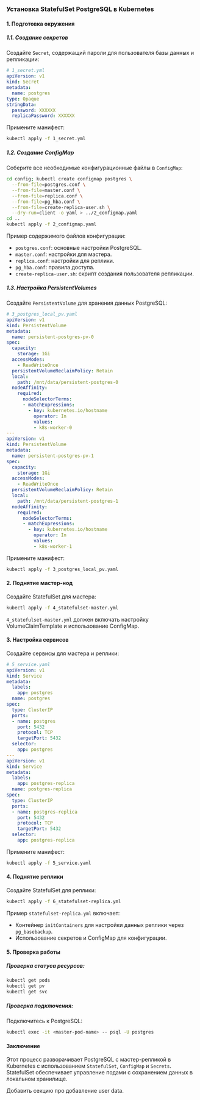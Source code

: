 ### Установка StatefulSet PostgreSQL в Kubernetes

#### 1. Подготовка окружения

##### 1.1. Создание секретов
Создайте `Secret`, содержащий пароли для пользователя базы данных и репликации:

```yaml
# 1_secret.yml
apiVersion: v1
kind: Secret
metadata:
  name: postgres
type: Opaque
stringData:
  password: XXXXXX
  replicaPassword: XXXXXX
```

Примените манифест:
```bash
kubectl apply -f 1_secret.yml
```

##### 1.2. Создание ConfigMap
Соберите все необходимые конфигурационные файлы в `ConfigMap`:
```bash
cd config; kubectl create configmap postgres \
  --from-file=postgres.conf \
  --from-file=master.conf \
  --from-file=replica.conf \
  --from-file=pg_hba.conf \
  --from-file=create-replica-user.sh \
  --dry-run=client -o yaml > ../2_configmap.yaml
cd ..
kubectl apply -f 2_configmap.yaml
```

Пример содержимого файлов конфигурации:
- `postgres.conf`: основные настройки PostgreSQL.
- `master.conf`: настройки для мастера.
- `replica.conf`: настройки для реплики.
- `pg_hba.conf`: правила доступа.
- `create-replica-user.sh`: скрипт создания пользователя репликации.

##### 1.3. Настройка PersistentVolumes
Создайте `PersistentVolume` для хранения данных PostgreSQL:

```yaml
# 3_postgres_local_pv.yaml
apiVersion: v1
kind: PersistentVolume
metadata:
  name: persistent-postgres-pv-0
spec:
  capacity:
    storage: 1Gi
  accessModes:
    - ReadWriteOnce
  persistentVolumeReclaimPolicy: Retain
  local:
    path: /mnt/data/persistent-postgres-0
  nodeAffinity:
    required:
      nodeSelectorTerms:
      - matchExpressions:
        - key: kubernetes.io/hostname
          operator: In
          values:
          - k8s-worker-0
---
apiVersion: v1
kind: PersistentVolume
metadata:
  name: persistent-postgres-pv-1
spec:
  capacity:
    storage: 1Gi
  accessModes:
    - ReadWriteOnce
  persistentVolumeReclaimPolicy: Retain
  local:
    path: /mnt/data/persistent-postgres-1
  nodeAffinity:
    required:
      nodeSelectorTerms:
      - matchExpressions:
        - key: kubernetes.io/hostname
          operator: In
          values:
          - k8s-worker-1
```

Примените манифест:
```bash
kubectl apply -f 3_postgres_local_pv.yaml
```

#### 2. Поднятие мастер-нод

Создайте StatefulSet для мастера:

```bash
kubectl apply -f 4_statefulset-master.yml
```

`4_statefulset-master.yml` должен включать настройку VolumeClaimTemplate и использование ConfigMap.

#### 3. Настройка сервисов
Создайте сервисы для мастера и реплики:

```yaml
# 5_service.yaml
apiVersion: v1
kind: Service
metadata:
  labels:
    app: postgres
  name: postgres
spec:
  type: ClusterIP
  ports:
  - name: postgres
    port: 5432
    protocol: TCP
    targetPort: 5432
  selector:
    app: postgres
---
apiVersion: v1
kind: Service
metadata:
  labels:
    app: postgres-replica
  name: postgres-replica
spec:
  type: ClusterIP
  ports:
  - name: postgres-replica
    port: 5432
    protocol: TCP
    targetPort: 5432
  selector:
    app: postgres-replica
```

Примените манифест:
```bash
kubectl apply -f 5_service.yaml
```

#### 4. Поднятие реплики

Создайте StatefulSet для реплики:
```bash
kubectl apply -f 6_statefulset-replica.yml
```

Пример `statefulset-replica.yml` включает:
- Контейнер `initContainers` для настройки данных реплики через `pg_basebackup`.
- Использование секретов и ConfigMap для конфигурации.

#### 5. Проверка работы

##### Проверка статуса ресурсов:
```bash
kubectl get pods
kubectl get pv
kubectl get svc
```

##### Проверка подключения:
Подключитесь к PostgreSQL:
```bash
kubectl exec -it <master-pod-name> -- psql -U postgres
```

#### Заключение

Этот процесс разворачивает PostgreSQL с мастер-репликой в Kubernetes с использованием `StatefulSet`, `ConfigMap` и `Secrets`. StatefulSet обеспечивает управление подами с сохранением данных в локальном хранилище.


Добавить секцию про добавление user data.
